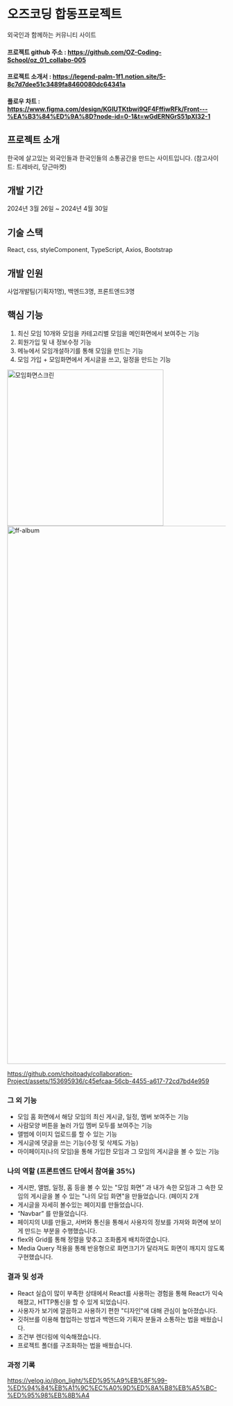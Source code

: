 

# 오즈코딩 합동프로젝트 
외국인과 함께하는 커뮤니티 사이트 
#### 프로젝트 github 주소 : <https://github.com/OZ-Coding-School/oz_01_collabo-005>
#### 프로젝트 소개서 : <https://legend-palm-1f1.notion.site/5-8c7d7dee51c3489fa8460080dc64341a>
#### 플로우 차트 : <https://www.figma.com/design/KGIUTKtbwi9QF4FffiwRFk/Front---%EA%B3%84%ED%9A%8D?node-id=0-1&t=wGdERNGrS51pXI32-1>


## 프로젝트 소개 
한국에 살고있는 외국인들과 한국인들의 소통공간을 만드는 사이트입니다. (참고사이트: 트레바리, 당근마켓)


## 개발 기간
2024년 3월 26일 ~ 2024년 4월 30일 

## 기술 스택 
React, css, styleComponent, TypeScript, Axios, Bootstrap


## 개발 인원 
사업개발팀(기획자1명), 백엔드3명, 프론트엔드3명

## 핵심 기능 
1. 최신 모임 10개와 모임을 카테고리별 모임을 메인화면에서 보여주는 기능
2. 회원가입 및 내 정보수정 기능
3. 메뉴에서 모임개설하기를 통해 모임을 만드는 기능
4. 모임 가입  + 모임화면에서 게시글을 쓰고, 일정을 만드는 기능


<img width="360" alt="모임화면스크린" src="https://github.com/choitoady/collaboration-Project/assets/153695936/bf339664-245e-45ac-af07-dfdd2409ea0e">
<img width="1240" alt="ff-album" src="https://github.com/choitoady/collaboration-Project/assets/153695936/ad58f13c-e663-48bd-a602-9f7e6e80f17e">

https://github.com/choitoady/collaboration-Project/assets/153695936/c45efcaa-56cb-4455-a617-72cd7bd4e959
### 그 외 기능
- 모임 홈 화면에서 해당 모임의 최신 게시글, 일정, 멤버 보여주는 기능    
- 사람모양 버튼을 눌러 가입 멤버 모두를 보여주는 기능   
- 앨범에 이미지 업로드를 할 수 있는 기능
- 게시글에 댓글을 쓰는 기능(수정 및 삭제도 가능) 
- 마이페이지(나의 모임)을 통해 가입한 모임과 그 모임의 게시글을 볼 수 있는 기능


### 나의 역할 (프론트엔드 단에서 참여율 35%)
- 게시판, 앨범, 일정, 홈 등을 볼 수 있는 "모임 화면” 과  내가 속한 모임과 그 속한 모임의 게시글을 볼 수 있는 "나의 모임 화면"을 만들었습니다. (페이지 2개
- 게시글을 자세히 볼수있는 페이지를 만들었습니다. 
- “Navbar” 를 만들었습니다.
-  페이지의 UI를 만들고, 서버와 통신을 통해서 사용자의 정보를 가져와 화면에 보이게 만드는 부분을 수행했습니다.
-  flex와 Grid를 통해 정렬을 맞추고 조화롭게 배치하였습니다.
-  Media Query 적용을 통해 반응형으로 화면크기가 달라져도 화면이 깨지지 않도록 구현했습니다.


### 결과 및 성과 
- React 실습이 많이 부족한 상태에서 React를 사용하는 경험을 통해 React가 익숙해졌고, HTTP통신을 할 수 있게 되었습니다.
- 사용자가 보기에 깔끔하고 사용하기 편한 "디자인"에 대해 관심이 높아졌습니다.
- 깃허브를 이용해 협업하는 방법과 백엔드와 기획자 분들과 소통하는 법을 배웠습니다.
- 조건부 렌더링에 익숙해졌습니다. 
- 프로젝트 폴더를 구조화하는 법을 배웠습니다. 

### 과정 기록 
<https://velog.io/@on_light/%ED%95%A9%EB%8F%99-%ED%94%84%EB%A1%9C%EC%A0%9D%ED%8A%B8%EB%A5%BC-%ED%95%98%EB%8B%A4>
